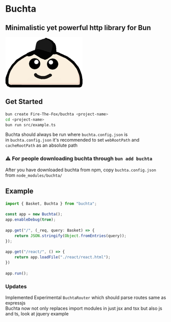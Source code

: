 # Buchta
## Minimalistic yet powerful http library for Bun

![Buchta logo](./buchta.png "Buhcta Logo")

## Get Started
```bash
bun create Fire-The-Fox/buchta <project-name>
cd <project-name>
bun run src/example.ts
```

Buchta should always be run where `buchta.config.json` is<br>
in `buchta.config.json` it's recommended to set `webRootPath` and `cacheRootPath` as an absolute path

### ⚠️ For people downloading buchta through `bun add buchta`
After you have downloaded buchta from npm, copy `buchta.config.json` from `node_modules/buchta/`


## Example 
```ts
import { Basket, Buchta } from "buchta";

const app = new Buchta();
app.enableDebug(true);

app.get("/", (_req, query: Basket) => {
    return JSON.stringify(Object.fromEntries(query));
});

app.get("/react/", () => {
    return app.loadFile("./react/react.html");
})

app.run();
```

### Updates
Implemented Experimental `BuchtaRouter` which should parse routes same as expressjs<br>
Buchta now not only replaces import modules in just jsx and tsx but also js and ts, look at jquery example
